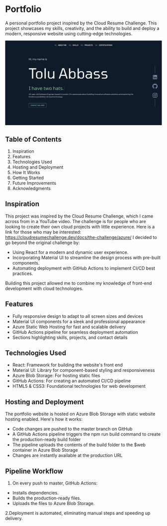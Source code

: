 # Portfolio
A personal portfolio project inspired by the Cloud Resume Challenge. This project showcases my skills, creativity, and the ability to build and deploy a modern, responsive website using cutting-edge technologies.

![Project Screenshot](public/images/homepage-mockup.png)


## Table of Contents

1. Inspiration
2. Features
3. Technologies Used
4. Hosting and Deployment
5. How It Works
6. Getting Started
7. Future Improvements
8. Acknowledgments

## Inspiration

This project was inspired by the Cloud Resume Challenge, which I came across from in a YouTube video. The challenge is for people who are looking to create their own cloud projects with little experience. Here is a link for those who may be interested: https://cloudresumechallenge.dev/docs/the-challenge/azure/  I decided to go beyond the original challenge by:

- Using React for a modern and dynamic user experience.
- Incorporating Material UI to streamline the design process with pre-built components.
- Automating deployment with GitHub Actions to implement CI/CD best practices.

Building this project allowed me to combine my knowledge of front-end development with cloud technologies.

## Features

- Fully responsive design to adapt to all screen sizes and devices
- Material UI components for a sleek and professional appearance
- Azure Static Web Hosting for fast and scalable delivery
- GitHub Actions pipeline for seamless deployment automation
- Sections highlighting skills, projects, and contact details

## Technologies Used

- React: Framework for building the website's front end
- Material UI: Library for component-based styling and responsiveness
- Azure Blob Storage: For hosting static files
- GitHub Actions: For creating an automated CI/CD pipeline
- HTML5 & CSS3: Foundational technologies for web development

## Hosting and Deployment

The portfolio website is hosted on Azure Blob Storage with static website hosting enabled. Here's how it works:

- Code changes are pushed to the master branch on GitHub
- A GitHub Actions pipeline triggers the npm run build command to create the production-ready build folder
- The pipeline uploads the contents of the build folder to the $web container in Azure Blob Storage
- Changes are instantly available at the production URL

## Pipeline Workflow

1. On every push to master, GitHub Actions:
- Installs dependencies.
- Builds the production-ready files.
- Uploads the files to Azure Blob Storage.

2.Deployment is automated, eliminating manual steps and speeding up delivery.

